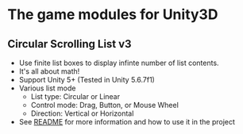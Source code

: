 # The game modules for Unity3D

## Circular Scrolling List v3
- Use finite list boxes to display infinte number of list contents.
- It's all about math!
- Support Unity 5+ (Tested in Unity 5.6.7f1)
- Various list mode
  - List type: Circular or Linear
  - Control mode: Drag, Button, or Mouse Wheel
  - Direction: Vertical or Horizontal
- See [README](CircularScrollingList/README.md) for more information and how to use it in the project
